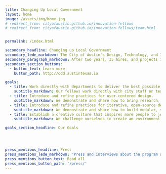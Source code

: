 ```yaml
---
title: Changing Up Local Government
layout: home
image: /assets/img/home.jpg
# redirect_from: cityofaustin.github.io/innovation-fellows
# redirect_from: cityofaustin.github.io/innovation-fellows/team.html


permalink: /index.html

secondary_headline: Changing up Local Government
secondary_lede_markdown: The City of Austin's Design, Technology, and Innovation Fellows program was launched in May 2016 to provide an opportunity for Austin’s passionate and civic-minded designers and developers to bring the principles, values, and practices of the technology sector into government.
secondary_paragraph_markdown: After two years, 35 hires, and projects involving dozens of departments across the City, our Fellows program became a more permanent and sustainable part of the City of Austin as the new [Office of Design & Delivery](http://odd.austintexas.io).
secondary_section_buttons:
  - button_text: Learn more
    button_path: http://odd.austintexas.io

goals:
  - title: Work directly with departments to deliver the best possible services.
    subtitle_markdown: Our fellows work directly with city staff on teams that are empowered to learn, iterate, and deliver.
  - title: Introduce and refine practices for user-centered design.
    subtitle_markdown: We demonstrate and share how to bring research, prototyping, and testing into the delivery of all city services.
  - title: Introduce and refine practices for iterative, open-source development.
    subtitle_markdown: We demonstrate and share how to build modular, sustainable software that responds to changing needs.
  - title: Establish a creative culture that inspires more people to join the city.
    subtitle_markdown: We challenge ourselves to create an environment where we can do the best work of our careers.

goals_section_headline: Our Goals




press_mentions_headline: Press
press_mentions_lede_markdown: 'Press and interviews about the program and projects'
press_mentions_button_text: Read all
press_mentions_button_path: '/press/'
---
```

